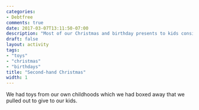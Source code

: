 ```yaml
---
categories:
- Debtfree
comments: true
date: 2017-03-07T13:11:50-07:00
description: "Most of our Christmas and birthday presents to kids consisted of hand-me down toys from our neighbors."
draft: false
layout: activity
tags:
- "toys"
- "christmas"
- "birthdays"
title: "Second-hand Christmas"
width: 1
---
```


We had toys from our own childhoods which we had boxed away that we pulled out to give to our kids. 

